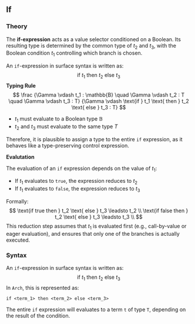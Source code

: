 ## If

### Theory	

The **if-expression** acts as a value selector conditioned on a Boolean. Its resulting type is determined by the common type of $t_2$ and $t_3$, with the Boolean condition $t_1$ controlling which branch is chosen.

An `if`-expression in surface syntax is written as:
$$
\text{if} \ t_1 \ \text{then} \ t_2 \ \text{else} \ t_3
$$
**Typing Rule**
$$
\frac
  {\Gamma \vdash t_1 : \mathbb{B} \quad \Gamma \vdash t_2 : T \quad \Gamma \vdash t_3 : T}
  {\Gamma \vdash \text{if } t_1 \text{ then } t_2 \text{ else } t_3 : T}
$$

- $t_1$ must evaluate to a Boolean type $\mathbb{B}$
- $t_2$ and $t_3$ must evaluate to the same type $T$

Therefore, it is plausible to assign a type to the entire `if` expression, as it behaves like a type-preserving control expression.

**Evalutation**

The evaluation of an `if` expression depends on the value of $t_1$:

- If $t_1$ evaluates to `true`, the expression reduces to $t_2$
- If $t_1$ evaluates to `false`, the expression reduces to $t_3$

Formally:
$$
\text{if true then } t_2 \text{ else } t_3 \leadsto t_2 \\
\text{if false then } t_2 \text{ else } t_3 \leadsto t_3 \\
$$
This reduction step assumes that $t_1$ is evaluated first (e.g., call-by-value or eager evaluation), and ensures that only one of the branches is actually executed.

### Syntax

An `if`-expression in surface syntax is written as:
$$
\text{if} \ t_1 \ \text{then} \ t_2 \ \text{else} \ t_3
$$
In `Arch`, this is represented as:

```
if <term_1> then <term_2> else <term_3>
```

The entire `if` expression will evaluates to a term `t` of type `T`, depending on the result of the condition.

